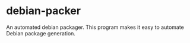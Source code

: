# debian-packer
An automated debian packager. This program makes it easy to automate Debian package generation.
